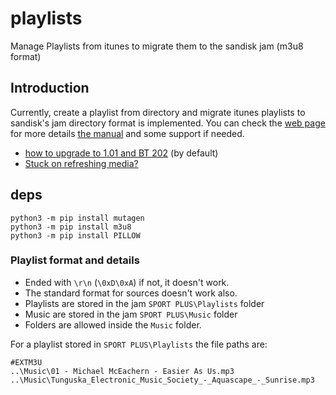 # playlists
Manage Playlists from itunes to migrate them to the sandisk jam (m3u8 format)

## Introduction
Currently, create a playlist from directory and migrate itunes playlists to sandisk's jam directory format is implemented. You can check the [web page](https://support-es.wd.com/app/products/product-detailweb/p/8724) for more
details [the manual](https://downloads.sandisk.com/downloads/um/clipsportplus-um-es.pdf) and some support if needed.

* [how to upgrade to 1.01 and BT 202](https://support-en.wd.com/app/answers/detailweb/a_id/49379s) (by default)
* [Stuck on refreshing media?](https://forums.sandisk.com/t/stuck-on-refreshing-your-media/207491)


## deps

```
python3 -m pip install mutagen
python3 -m pip install m3u8
python3 -m pip install PILLOW
```

### Playlist format and details

* Ended with `\r\n` (`\0xD\0xA`) if not, it doesn't work. 
* The standard format for sources doesn't work also.
* Playlists are stored in the jam `SPORT PLUS\Playlists` folder
* Music are stored in the jam `SPORT PLUS\Music` folder
* Folders are allowed inside the `Music` folder.
  

For a playlist stored in `SPORT PLUS\Playlists` the file paths are:
```
#EXTM3U
..\Music\01 - Michael McEachern - Easier As Us.mp3
..\Music\Tunguska_Electronic_Music_Society_-_Aquascape_-_Sunrise.mp3
```